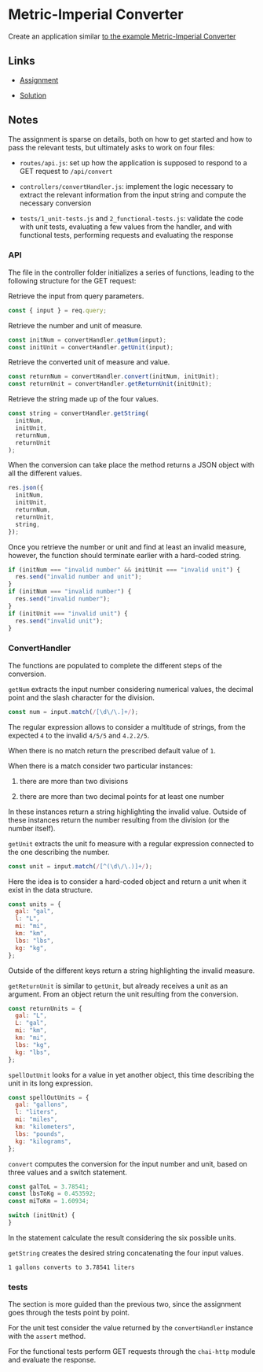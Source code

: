 # Metric-Imperial Converter

Create an application similar [to the example Metric-Imperial Converter](https://metric-imperial-converter.freecodecamp.rocks/)

## Links

- [Assignment](https://www.freecodecamp.org/learn/quality-assurance/quality-assurance-projects/metric-imperial-converter)

- [Solution](https://replit.com/@borntofrappe/boilerplate-project-metricimpconverter)

## Notes

The assignment is sparse on details, both on how to get started and how to pass the relevant tests, but ultimately asks to work on four files:

- `routes/api.js`: set up how the application is supposed to respond to a GET request to `/api/convert`

- `controllers/convertHandler.js`: implement the logic necessary to extract the relevant information from the input string and compute the necessary conversion

- `tests/1_unit-tests.js` and `2_functional-tests.js`: validate the code with unit tests, evaluating a few values from the handler, and with functional tests, performing requests and evaluating the response

### API

The file in the controller folder initializes a series of functions, leading to the following structure for the GET request:

Retrieve the input from query parameters.

```js
const { input } = req.query;
```

Retrieve the number and unit of measure.

```js
const initNum = convertHandler.getNum(input);
const initUnit = convertHandler.getUnit(input);
```

Retrieve the converted unit of measure and value.

```js
const returnNum = convertHandler.convert(initNum, initUnit);
const returnUnit = convertHandler.getReturnUnit(initUnit);
```

Retrieve the string made up of the four values.

```js
const string = convertHandler.getString(
  initNum,
  initUnit,
  returnNum,
  returnUnit
);
```

When the conversion can take place the method returns a JSON object with all the different values.

```js
res.json({
  initNum,
  initUnit,
  returnNum,
  returnUnit,
  string,
});
```

Once you retrieve the number or unit and find at least an invalid measure, however, the function should terminate earlier with a hard-coded string.

```js
if (initNum === "invalid number" && initUnit === "invalid unit") {
  res.send("invalid number and unit");
}
if (initNum === "invalid number") {
  res.send("invalid number");
}
if (initUnit === "invalid unit") {
  res.send("invalid unit");
}
```

### ConvertHandler

The functions are populated to complete the different steps of the conversion.

`getNum` extracts the input number considering numerical values, the decimal point and the slash character for the division.

```js
const num = input.match(/[\d\/\.]+/);
```

The regular expression allows to consider a multitude of strings, from the expected `4` to the invalid `4/5/5` and `4.2.2/5`.

When there is no match return the prescribed default value of `1`.

When there is a match consider two particular instances:

1. there are more than two divisions

2. there are more than two decimal points for at least one number

In these instances return a string highlighting the invalid value. Outside of these instances return the number resulting from the division (or the number itself).

`getUnit` extracts the unit fo measure with a regular expression connected to the one describing the number.

```js
const unit = input.match(/[^(\d\/\.)]+/);
```

Here the idea is to consider a hard-coded object and return a unit when it exist in the data structure.

```js
const units = {
  gal: "gal",
  l: "L",
  mi: "mi",
  km: "km",
  lbs: "lbs",
  kg: "kg",
};
```

Outside of the different keys return a string highlighting the invalid measure.

`getReturnUnit` is similar to `getUnit`, but already receives a unit as an argument. From an object return the unit resulting from the conversion.

```js
const returnUnits = {
  gal: "L",
  L: "gal",
  mi: "km",
  km: "mi",
  lbs: "kg",
  kg: "lbs",
};
```

`spellOutUnit` looks for a value in yet another object, this time describing the unit in its long expression.

```js
const spellOutUnits = {
  gal: "gallons",
  l: "liters",
  mi: "miles",
  km: "kilometers",
  lbs: "pounds",
  kg: "kilograms",
};
```

`convert` computes the conversion for the input number and unit, based on three values and a switch statement.

```js
const galToL = 3.78541;
const lbsToKg = 0.453592;
const miToKm = 1.60934;

switch (initUnit) {
}
```

In the statement calculate the result considering the six possible units.

`getString` creates the desired string concatenating the four input values.

```text
1 gallons converts to 3.78541 liters
```

### tests

The section is more guided than the previous two, since the assignment goes through the tests point by point.

For the unit test consider the value returned by the `convertHandler` instance with the `assert` method.

For the functional tests perform GET requests through the `chai-http` module and evaluate the response.
